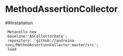 # MethodAssertionCollector

##Installation

```Smalltalk
 Metacello new
 baseline:'ASCollectorData';
 repository: 'github://andreina-covi/MethodAssertionCollector:master/src';
 load
```
